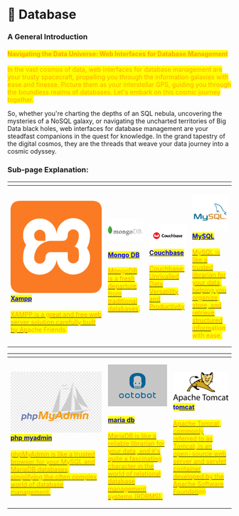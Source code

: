 # 💽 Database

### **A General Introduction**

#### <mark style="color:orange;">**Navigating the Data Universe: Web Interfaces for Database Management**</mark>

<mark style="color:orange;">In the vast cosmos of data, web interfaces for database management are your trusty spacecraft, propelling you through the information galaxies with ease and finesse. Picture them as your interstellar GPS, guiding you through the boundless realms of databases. Let's embark on this cosmic journey together.</mark>

So, whether you're charting the depths of an SQL nebula, uncovering the mysteries of a NoSQL galaxy, or navigating the uncharted territories of Big Data black holes, web interfaces for database management are your steadfast companions in the quest for knowledge. In the grand tapestry of the digital cosmos, they are the threads that weave your data journey into a cosmic odyssey.

### Sub-page Explanation:

<table><thead><tr><th width="205"></th><th></th><th></th><th></th></tr></thead><tbody><tr><td><p></p><p> </p><h4><img src="../../.gitbook/assets/image (30).png" alt=""><a href="https://docs.scaleinfinite.fr/demo-deployment/database/xampp-deployment"><mark style="color:blue;">Xampp</mark></a></h4><p></p><p><a href="https://docs.scaleinfinite.fr/demo-deployment/database/xampp-deployment"><mark style="color:orange;">XAMPP is a great and free web server solution carefully built by Ap</mark></a><mark style="color:orange;">ache Friends.</mark></p></td><td><p><img src="../../.gitbook/assets/image (31).png" alt="" data-size="original"></p><h4><a href="https://docs.scaleinfinite.fr/demo-deployment/database/mongo-db"><mark style="color:blue;">Mongo DB</mark></a></h4><p></p><p><a href="https://docs.scaleinfinite.fr/demo-deployment/database/mongo-db"> <mark style="color:orange;">MongoDB is a fresh departure from traditional databases</mark></a><mark style="color:orange;">.</mark></p></td><td><h4><img src="../../.gitbook/assets/image (32).png" alt=""><a href="https://docs.scaleinfinite.fr/demo-deployment/database/couch-base-deployment">C<mark style="color:blue;">ouchbase</mark></a></h4><p></p><p><a href="https://docs.scaleinfinite.fr/demo-deployment/database/couch-base-deployment"><mark style="color:orange;">Couchbase: Unrivalled Data Versatility and Productivity</mark></a></p></td><td><h4><img src="../../.gitbook/assets/image (33).png" alt=""> <a href="https://docs.scaleinfinite.fr/demo-deployment/database/mysql-deployment"><mark style="color:blue;"><strong>MySQL</strong></mark></a></h4><p></p><p><a href="https://docs.scaleinfinite.fr/demo-deployment/database/mysql-deployment"><mark style="color:orange;">MySQL is like a trusted librarian for your data, helping you organize, store, and retrieve structured inform</mark></a><mark style="color:orange;">ation with ease.</mark> </p></td></tr></tbody></table>

<table><thead><tr><th width="205"></th><th></th><th></th></tr></thead><tbody><tr><td><p></p><p> </p><h4>  <img src="../../.gitbook/assets/image (34).png" alt=""><a href="https://docs.scaleinfinite.fr/demo-deployment/database/phpmyadmin-deployment"><mark style="color:blue;">php myadmin</mark></a></h4><h4></h4><p><a href="https://docs.scaleinfinite.fr/demo-deployment/database/phpmyadmin-deployment"><mark style="color:orange;">phpMyAdmin is like a trusted browser for your MySQL and MariaDB databases, simplifying the often complex world of database management.</mark></a></p></td><td><p><img src="../../.gitbook/assets/image (29).png" alt="" data-size="original"></p><h4> <a href="https://docs.scaleinfinite.fr/demo-deployment/database/maria-db-deployment"><mark style="color:blue;">maria db</mark></a></h4><p></p><p><a href="https://docs.scaleinfinite.fr/demo-deployment/database/maria-db-deployment"><mark style="color:orange;">MariaDB is like a reliable librarian for your data, and it's quite a fascinating character in the world of relational database management systems (RDBMS).</mark></a></p></td><td><h4>  <img src="../../.gitbook/assets/image (35).png" alt=""><mark style="color:blue;">to</mark><a href="https://docs.scaleinfinite.fr/demo-deployment/database/tomcat-deployment"><mark style="color:blue;">mcat</mark></a></h4><h4></h4><p><a href="https://docs.scaleinfinite.fr/demo-deployment/database/tomcat-deployment"><mark style="color:orange;">Apache Tomcat, commonly referred to as Tomcat, is an open-source web server and servlet container developed by the Apache Software Foundati</mark></a><mark style="color:orange;">on</mark></p></td></tr></tbody></table>
